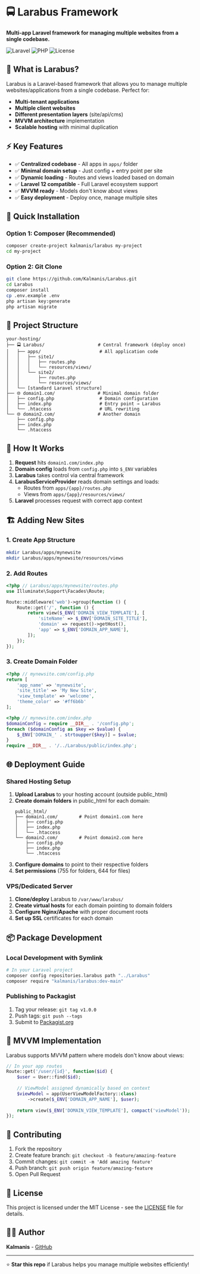 # 🚍 Larabus Framework

**Multi-app Laravel framework for managing multiple websites from a single codebase.**

![Laravel](https://img.shields.io/badge/Laravel-12.x-red.svg)
![PHP](https://img.shields.io/badge/PHP-8.2+-blue.svg)
![License](https://img.shields.io/badge/License-MIT-green.svg)

## 🎯 **What is Larabus?**

Larabus is a Laravel-based framework that allows you to manage multiple websites/applications from a single codebase. Perfect for:

- **Multi-tenant applications**
- **Multiple client websites** 
- **Different presentation layers** (site/api/cms)
- **MVVM architecture** implementation
- **Scalable hosting** with minimal duplication

## ⚡ **Key Features**

- ✅ **Centralized codebase** - All apps in `apps/` folder
- ✅ **Minimal domain setup** - Just config + entry point per site
- ✅ **Dynamic loading** - Routes and views loaded based on domain
- ✅ **Laravel 12 compatible** - Full Laravel ecosystem support
- ✅ **MVVM ready** - Models don't know about views
- ✅ **Easy deployment** - Deploy once, manage multiple sites

## 🚀 **Quick Installation**

### Option 1: Composer (Recommended)

```bash
composer create-project kalmanis/larabus my-project
cd my-project
```

### Option 2: Git Clone

```bash
git clone https://github.com/Kalmanis/Larabus.git
cd Larabus
composer install
cp .env.example .env
php artisan key:generate
php artisan migrate
```

## 📁 **Project Structure**

```
your-hosting/
├── 🚍 Larabus/                    # Central framework (deploy once)
│   ├── apps/                      # All application code
│   │   ├── site1/
│   │   │   ├── routes.php
│   │   │   └── resources/views/
│   │   └── site2/
│   │       ├── routes.php
│   │       └── resources/views/
│   └── [standard Laravel structure]
├── 🌐 domain1.com/                # Minimal domain folder
│   ├── config.php                 # Domain configuration
│   ├── index.php                  # Entry point → Larabus
│   └── .htaccess                  # URL rewriting
└── 🌐 domain2.com/                # Another domain
    ├── config.php
    ├── index.php
    └── .htaccess
```

## 🎯 **How It Works**

1. **Request** hits `domain1.com/index.php`
2. **Domain config** loads from `config.php` into `$_ENV` variables  
3. **Larabus** takes control via central framework
4. **LarabusServiceProvider** reads domain settings and loads:
   - Routes from `apps/{app}/routes.php`
   - Views from `apps/{app}/resources/views/`
5. **Laravel** processes request with correct app context

## 🏗️ **Adding New Sites**

### 1. Create App Structure
```bash
mkdir Larabus/apps/mynewsite
mkdir Larabus/apps/mynewsite/resources/views
```

### 2. Add Routes
```php
<?php // Larabus/apps/mynewsite/routes.php
use Illuminate\Support\Facades\Route;

Route::middleware('web')->group(function () {
    Route::get('/', function () {
        return view($_ENV['DOMAIN_VIEW_TEMPLATE'], [
            'siteName' => $_ENV['DOMAIN_SITE_TITLE'],
            'domain' => request()->getHost(),
            'app' => $_ENV['DOMAIN_APP_NAME'],
        ]);
    });
});
```

### 3. Create Domain Folder
```php
<?php // mynewsite.com/config.php
return [
    'app_name' => 'mynewsite',
    'site_title' => 'My New Site',
    'view_template' => 'welcome',
    'theme_color' => '#ff6b6b'
];
```

```php
<?php // mynewsite.com/index.php
$domainConfig = require __DIR__ . '/config.php';
foreach ($domainConfig as $key => $value) {
    $_ENV['DOMAIN_' . strtoupper($key)] = $value;
}
require __DIR__ . '/../Larabus/public/index.php';
```

## 🌐 **Deployment Guide**

### Shared Hosting Setup

1. **Upload Larabus** to your hosting account (outside public_html)
2. **Create domain folders** in public_html for each domain:
   ```
   public_html/
   ├── domain1.com/        # Point domain1.com here
   │   ├── config.php
   │   ├── index.php  
   │   └── .htaccess
   └── domain2.com/        # Point domain2.com here
       ├── config.php
       ├── index.php
       └── .htaccess
   ```
3. **Configure domains** to point to their respective folders
4. **Set permissions** (755 for folders, 644 for files)

### VPS/Dedicated Server

1. **Clone/deploy** Larabus to `/var/www/larabus/`
2. **Create virtual hosts** for each domain pointing to domain folders
3. **Configure Nginx/Apache** with proper document roots
4. **Set up SSL** certificates for each domain

## 📦 **Package Development**

### Local Development with Symlink

```bash
# In your Laravel project
composer config repositories.larabus path "../Larabus"
composer require "kalmanis/larabus:dev-main"
```

### Publishing to Packagist

1. Tag your release: `git tag v1.0.0`
2. Push tags: `git push --tags`
3. Submit to [Packagist.org](https://packagist.org)

## 🎨 **MVVM Implementation**

Larabus supports MVVM pattern where models don't know about views:

```php
// In your app routes
Route::get('/user/{id}', function($id) {
    $user = User::find($id);
    
    // ViewModel assigned dynamically based on context
    $viewModel = app(UserViewModelFactory::class)
        ->create($_ENV['DOMAIN_APP_NAME'], $user);
    
    return view($_ENV['DOMAIN_VIEW_TEMPLATE'], compact('viewModel'));
});
```

## 🤝 **Contributing**

1. Fork the repository
2. Create feature branch: `git checkout -b feature/amazing-feature`
3. Commit changes: `git commit -m 'Add amazing feature'`
4. Push branch: `git push origin feature/amazing-feature`
5. Open Pull Request

## 📄 **License**

This project is licensed under the MIT License - see the [LICENSE](LICENSE) file for details.

## 👨‍💻 **Author**

**Kalmanis** - [GitHub](https://github.com/Kalmanis)

---

⭐ **Star this repo** if Larabus helps you manage multiple websites efficiently!